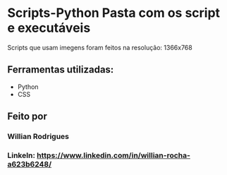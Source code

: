 # Scripts-Python Pasta com os script e executáveis
Scripts que usam imegens foram feitos na resolução: 1366x768

## Ferramentas utilizadas:
* Python
* CSS

## Feito por
### Willian Rodrigues
### LinkeIn: https://www.linkedin.com/in/willian-rocha-a623b6248/
